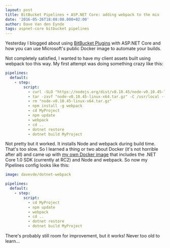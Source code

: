 ```yaml
---
layout: post
title: BitBucket Pipelines + ASP.NET Core: adding webpack to the mix
date: '2016-05-26T18:08:00.000+02:00'
author: Dave Van den Eynde
tags: aspnet-core bitbucket pipelines
---
```

Yesterday I blogged about using [BitBucket Plugins](https://bitbucket.org/product/features/pipelines") with
ASP.NET Core and how you can use Microsoft's public Docker image to automate your builds.

Not completely satisfied, I wanted to have my client assets built using webpack too this way. My first attempt
was doing something crazy like this:

```yml
pipelines:
  default:
    - step:
        script:
          - curl -SLO "https://nodejs.org/dist/v0.10.45/node-v0.10.45-linux-x64.tar.gz"
          - tar -zxvf "node-v0.10.45-linux-x64.tar.gz" -C /usr/local --strip-components=1
          - rm "node-v0.10.45-linux-x64.tar.gz"
          - npm install -g webpack
          - cd MyProject
          - npm update
          - webpack
          - cd ..
          - dotnet restore
          - dotnet build MyProject
```

Not pretty but it worked. It installs Node and webpack during build time. That's too slow. So I learned a thing or 
two about Docker (it's not horrible after all) and came up with [my own Docker image](https://hub.docker.com/r/davevde/dotnet-webpack/)
that includes the .NET Core 1.0 SDK (currently at RC2) and Node and webpack. So now my Pipelines config looks like this:

```yml
image: davevde/dotnet-webpack

pipelines:
  default:
    - step:
        script:
          - cd MyProject
          - npm update
          - webpack
          - cd ..
          - dotnet restore
          - dotnet build MyProject
```

There's probably still room for improvement, but it works! Never too old to learn...

